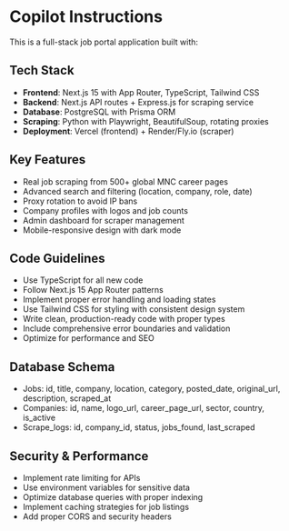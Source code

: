 # Copilot Instructions

<!-- Use this file to provide workspace-specific custom instructions to Copilot. For more details, visit https://code.visualstudio.com/docs/copilot/copilot-customization#_use-a-githubcopilotinstructionsmd-file -->

This is a full-stack job portal application built with:

## Tech Stack
- **Frontend**: Next.js 15 with App Router, TypeScript, Tailwind CSS
- **Backend**: Next.js API routes + Express.js for scraping service
- **Database**: PostgreSQL with Prisma ORM
- **Scraping**: Python with Playwright, BeautifulSoup, rotating proxies
- **Deployment**: Vercel (frontend) + Render/Fly.io (scraper)

## Key Features
- Real job scraping from 500+ global MNC career pages
- Advanced search and filtering (location, company, role, date)
- Proxy rotation to avoid IP bans
- Company profiles with logos and job counts
- Admin dashboard for scraper management
- Mobile-responsive design with dark mode

## Code Guidelines
- Use TypeScript for all new code
- Follow Next.js 15 App Router patterns
- Implement proper error handling and loading states
- Use Tailwind CSS for styling with consistent design system
- Write clean, production-ready code with proper types
- Include comprehensive error boundaries and validation
- Optimize for performance and SEO

## Database Schema
- Jobs: id, title, company, location, category, posted_date, original_url, description, scraped_at
- Companies: id, name, logo_url, career_page_url, sector, country, is_active
- Scrape_logs: id, company_id, status, jobs_found, last_scraped

## Security & Performance
- Implement rate limiting for APIs
- Use environment variables for sensitive data
- Optimize database queries with proper indexing
- Implement caching strategies for job listings
- Add proper CORS and security headers

